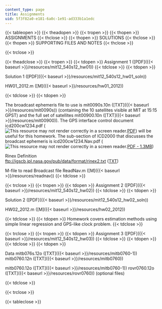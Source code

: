 ```yaml
---
content_type: page
title: Assignments
uid: 5f3f82a0-e181-6a0c-1e91-ad333b1a1edc
---
```


{{< tableopen >}}
{{< theadopen >}}
{{< tropen >}}
{{< thopen >}}
ASSIGNMENTS
{{< thclose >}}
{{< thopen >}}
SOLUTIONS
{{< thclose >}}
{{< thopen >}}
SUPPORTING FILES AND NOTES
{{< thclose >}}

{{< trclose >}}

{{< theadclose >}}
{{< tropen >}}
{{< tdopen >}}
Assignment 1 ([PDF]({{< baseurl >}}/resources/mit12_540s12_hw01))
{{< tdclose >}}
{{< tdopen >}}


Solution 1 ([PDF]({{< baseurl >}}/resources/mit12_540s12_hw01_soln))

HW01\_2012.m ([M]({{< baseurl >}}/resources/hw01_2012))


{{< tdclose >}}
{{< tdopen >}}


The broadcast ephemeris file to use is mit0090s.10n ([TXT]({{< baseurl >}}/resources/mit0090s)) (containing the 10 satellites visible at MIT at 15:15 GPST) and the full set of satellites mit00900.10n ([TXT]({{< baseurl >}}/resources/mit00900)). The GPS interface control document icd200cw1234.pdf (![This resource may not render correctly in a screen reader.](/images/inacessible.gif)[PDF](http://geoweb.mit.edu/~tah/icd200c123.pdf)) will be useful for this homework. The sub-section of ICD2000 that discusses the broadcast ephemeris is icd200cw1234.Nav.pdf (![This resource may not render correctly in a screen reader.](/images/inacessible.gif)[PDF - 1.3MB](http://geoweb.mit.edu/~tah/12.540/icd200cw1234.Nav.pdf))

Rinex Definition  
ftp://igscb.jpl.nasa.gov/pub/data/format/rinex2.txt ([TXT](./resolveuid/102743cfd6f15a1d208bb4a924f7c134))

M-file to read Broadcast file ReadNav.m ([M]({{< baseurl >}}/resources/readnav))
{{< tdclose >}}

{{< trclose >}}
{{< tropen >}}
{{< tdopen >}}
Assignment 2 ([PDF]({{< baseurl >}}/resources/mit12_540s12_hw02))
{{< tdclose >}}
{{< tdopen >}}


Solution 2 ([PDF]({{< baseurl >}}/resources/mit12_540s12_hw02_soln))

HW02\_2012.m ([M]({{< baseurl >}}/resources/hw02_2012))


{{< tdclose >}}
{{< tdopen >}}
Homework covers estimation methods using simple linear regression and GPS-like clock problem.
{{< tdclose >}}

{{< trclose >}}
{{< tropen >}}
{{< tdopen >}}
Assignment 3 ([PDF]({{< baseurl >}}/resources/mit12_540s12_hw03))
{{< tdclose >}}
{{< tdopen >}}
 
{{< tdclose >}}
{{< tdopen >}}


Data mitb076s.12o ([TXT]({{< baseurl >}}/resources/mitb0760-1)) mitb0760.12n ([TXT]({{< baseurl >}}/resources/mitb0760))

mitb0760.12o ([TXT]({{< baseurl >}}/resources/mitb0760-1)) rovr0760.12o ([TXT]({{< baseurl >}}/resources/rovr0760)) (optional files)


{{< tdclose >}}

{{< trclose >}}

{{< tableclose >}}